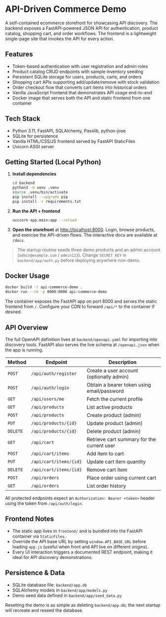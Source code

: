 # API-Driven Commerce Demo

A self-contained ecommerce storefront for showcasing API discovery. The backend exposes a FastAPI-powered JSON API for authentication, product catalog, shopping cart, and order workflows. The frontend is a lightweight single-page site that invokes the API for every action.

## Features
- Token-based authentication with user registration and admin roles
- Product catalog CRUD endpoints with sample inventory seeding
- Persistent SQLite storage for users, products, carts, and orders
- Shopping cart APIs supporting add/update/remove with stock validation
- Order checkout flow that converts cart items into historical orders
- Vanilla JavaScript frontend that demonstrates API usage end-to-end
- Docker image that serves both the API and static frontend from one container

## Tech Stack
- Python 3.11, FastAPI, SQLAlchemy, Passlib, python-jose
- SQLite for persistence
- Vanilla HTML/CSS/JS frontend served by FastAPI StaticFiles
- Uvicorn ASGI server

## Getting Started (Local Python)
1. **Install dependencies**
   ```bash
   cd backend
   python3 -m venv .venv
   source .venv/bin/activate
   pip install --upgrade pip
   pip install -r requirements.txt
   ```
2. **Run the API + frontend**
   ```bash
   uvicorn app.main:app --reload
   ```
3. **Open the storefront** at [http://localhost:8000](http://localhost:8000). Login, browse products, and exercise the API-driven flows. The interactive docs are available at `/docs`.

> The startup routine seeds three demo products and an admin account (`admin@example.com` / `admin123`). Change `SECRET_KEY` in `backend/app/auth.py` before deploying anywhere non-demo.

## Docker Usage
```bash
docker build -t api-commerce-demo .
docker run --rm -p 8000:8000 api-commerce-demo
```
The container exposes the FastAPI app on port 8000 and serves the static frontend from `/`. Configure your CDN to forward `/api/*` to the container if desired.

## API Overview
The full OpenAPI definition lives at `backend/openapi.yaml` for importing into discovery tools. FastAPI also serves the live schema at `/openapi.json` when the app is running.

| Method | Endpoint | Description |
| ------ | -------- | ----------- |
| `POST` | `/api/auth/register` | Create a user account (optionally admin) |
| `POST` | `/api/auth/login` | Obtain a bearer token using email/password |
| `GET` | `/api/users/me` | Fetch the current profile |
| `GET` | `/api/products` | List active products |
| `POST` | `/api/products` | Create product (admin) |
| `PUT` | `/api/products/{id}` | Update product (admin) |
| `DELETE` | `/api/products/{id}` | Delete product (admin) |
| `GET` | `/api/cart` | Retrieve cart summary for the current user |
| `POST` | `/api/cart/items` | Add item to cart |
| `PUT` | `/api/cart/items/{id}` | Update cart item quantity |
| `DELETE` | `/api/cart/items/{id}` | Remove cart item |
| `POST` | `/api/orders` | Place order using current cart |
| `GET` | `/api/orders` | List order history |

All protected endpoints expect an `Authorization: Bearer <token>` header using the token from `/api/auth/login`.

## Frontend Notes
- The static app lives in `frontend/` and is bundled into the FastAPI container via `StaticFiles`.
- Override the API base URL by setting `window.API_BASE_URL` before loading `app.js` (useful when front and API live on different origins).
- Every UI interaction triggers a documented REST endpoint, making it ideal for API discovery demonstrations.

## Persistence & Data
- SQLite database file: `backend/app.db`
- SQLAlchemy models in `backend/app/models.py`
- Demo seed data defined in `backend/app/seed_data.py`

Resetting the demo is as simple as deleting `backend/app.db`; the next startup will recreate and reseed the database.
